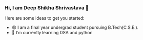 ### Hi, I am Deep Shikha Shrivastava 👋


Here are some ideas to get you started:

- 😄 I am a final year undergrad student pursuing B.Tech(C.S.E.).
- 🌱 I’m currently learning DSA and python 
